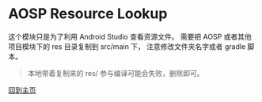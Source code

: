 # AOSP Resource Lookup

这个模块只是为了利用 Android Studio 查看资源文件。
需要把 AOSP 或者其他项目模块下的 res 目录复制到 src/main 下， 注意修改文件夹名字或者 gradle 脚本。

> 本地带着复制来的 res/ 参与编译可能会失败，删除即可。

[回到主页](../../../README.md)
